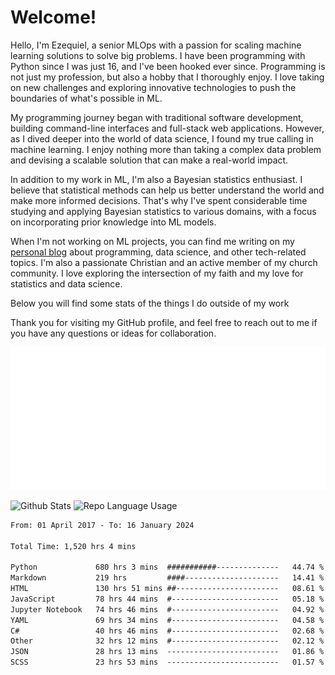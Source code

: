 # Welcome!

Hello, I'm Ezequiel, a senior MLOps with a passion for scaling machine learning solutions to solve big problems. I have been programming with Python since I was just 16, and I've been hooked ever since. Programming is not just my profession, but also a hobby that I thoroughly enjoy. I love taking on new challenges and exploring innovative technologies to push the boundaries of what's possible in ML.

My programming journey began with traditional software development, building command-line interfaces and full-stack web applications. However, as I dived deeper into the world of data science, I found my true calling in machine learning. I enjoy nothing more than taking a complex data problem and devising a scalable solution that can make a real-world impact.

In addition to my work in ML, I'm also a Bayesian statistics enthusiast. I believe that statistical methods can help us better understand the world and make more informed decisions. That's why I've spent considerable time studying and applying Bayesian statistics to various domains, with a focus on incorporating prior knowledge into ML models.

When I'm not working on ML projects, you can find me writing on my [personal blog](https://elc.github.io) about programming, data science, and other tech-related topics. I'm also a passionate Christian and an active member of my church community. I love exploring the intersection of my faith and my love for statistics and data science.

Below you will find some stats of the things I do outside of my work

Thank you for visiting my GitHub profile, and feel free to reach out to me if you have any questions or ideas for collaboration.

![RSS Feed](metrics.plugin.rss.svg)

![Github Stats](https://github-readme-stats.vercel.app/api?username=elc&show_icons=true&theme=gruvbox&border_radius=20&include_all_commits=true&count_private=true&card_width=450) ![Repo Language Usage](https://github-readme-stats.vercel.app/api/top-langs?username=elc&show_icons=true&theme=gruvbox&border_radius=20&include_all_commits=true&count_private=true&layout=compact&langs_count=5&card_width=400)


<!--START_SECTION:waka-->

```txt
From: 01 April 2017 - To: 16 January 2024

Total Time: 1,520 hrs 4 mins

Python             680 hrs 3 mins  ###########--------------   44.74 %
Markdown           219 hrs         ####---------------------   14.41 %
HTML               130 hrs 51 mins ##-----------------------   08.61 %
JavaScript         78 hrs 44 mins  #------------------------   05.18 %
Jupyter Notebook   74 hrs 46 mins  #------------------------   04.92 %
YAML               69 hrs 34 mins  #------------------------   04.58 %
C#                 40 hrs 46 mins  #------------------------   02.68 %
Other              32 hrs 12 mins  #------------------------   02.12 %
JSON               28 hrs 13 mins  -------------------------   01.86 %
SCSS               23 hrs 53 mins  -------------------------   01.57 %
```

<!--END_SECTION:waka-->
